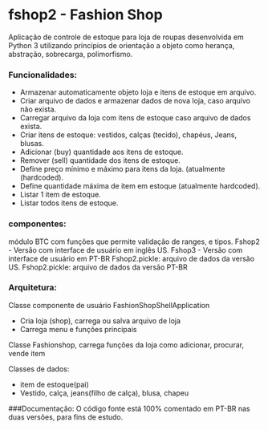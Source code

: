 # fshop2 - Fashion Shop

Aplicação de controle de estoque para loja de roupas desenvolvida em Python 3 utilizando princípios de orientação a objeto
como herança, abstração, sobrecarga, polimorfismo. 

### Funcionalidades:  

- Armazenar automaticamente objeto loja e itens de estoque em arquivo. 
- Criar arquivo de dados e armazenar dados de nova loja, caso arquivo não exista. 
- Carregar arquivo da loja com itens de estoque caso arquivo de dados exista. 
- Criar itens de estoque: vestidos, calças (tecido), chapéus, Jeans, blusas. 
- Adicionar (buy) quantidade aos itens de estoque. 
- Remover (sell) quantidade dos itens de estoque. 
- Define preço mínimo e máximo para itens da loja.  (atualmente (hardcoded).
- Define quantidade máxima de item em estoque (atualmente hardcoded).
- Listar 1 item de estoque.
- Listar todos itens de estoque.

### componentes: 
módulo BTC com funções que permite validação de ranges, e tipos. 
Fshop2 - Versão com interface de usuário em inglês US. 
Fshop3 - Versão com interface de usuário em PT-BR
Fshop2.pickle: arquivo de dados da versão US.
Fshop2.pickle: arquivo de dados da versão PT-BR

### Arquitetura: 

Classe componente de usuário FashionShopShellApplication
- Cria loja (shop), carrega ou salva arquivo de loja
- Carrega menu e funções principais

Classe Fashionshop, carrega funções da loja como adicionar, procurar, vende item

Classes de dados: 
- item de estoque(pai) 
- Vestido, calça, jeans(filho de calça), blusa, chapeu

###Documentação: 
O código fonte está 100% comentado em PT-BR nas duas versões, para fins de estudo. 

